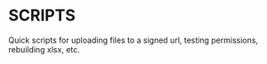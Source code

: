 # SCRIPTS
Quick scripts for uploading files to a signed url, testing permissions, rebuilding xlsx, etc.
